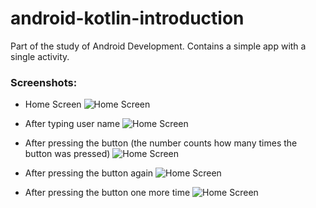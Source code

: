 # android-kotlin-introduction
Part of the study of Android Development. Contains a simple app with a single activity.

### Screenshots:

- Home Screen
![Home Screen](https://i.postimg.cc/wvkZ151S/Screenshot-1.png)

- After typing user name
![Home Screen](https://i.postimg.cc/SRN5CX8j/Screenshot-2.png)

- After pressing the button (the number counts how many times the button was pressed)
![Home Screen](https://i.postimg.cc/kMfL9c3S/Screenshot-3.png)

- After pressing the button again
![Home Screen](https://i.postimg.cc/7hsRVxM9/Screenshot-4.png)

- After pressing the button one more time
![Home Screen](https://i.postimg.cc/c4TwKHMg/Screenshot-5.png)
